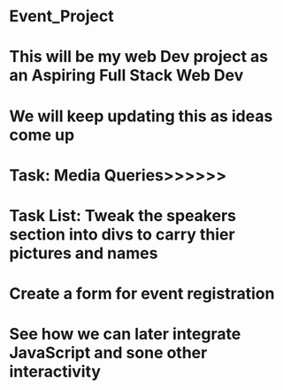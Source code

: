 # Event_Project
# This will be my web Dev project as an Aspiring Full Stack Web Dev
# We will keep updating this as ideas come up
#
# Task: Media Queries>>>>>>
# Task List: Tweak the speakers section into divs to carry thier pictures and names
# Create a form for event registration
# See how we can later integrate JavaScript and sone other interactivity
# 